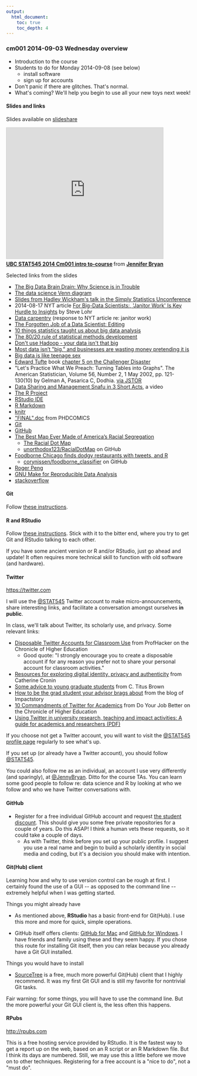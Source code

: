 ```yaml
---
output:
  html_document:
    toc: true
    toc_depth: 4
---
```


### cm001 2014-09-03 Wednesday overview

  * Introduction to the course
  * Students to do for Monday 2014-09-08 (see below)
    - install software
    - sign up for accounts
  * Don't panic if there are glitches. That's normal.
  * What's coming? We'll help you begin to use all your new toys next week!

#### Slides and links

Slides available on [slideshare](http://www.slideshare.net/jenniferbryan5811/ubc-stat545-2014-cm001-intro-tocourse)

<iframe src="http://www.slideshare.net/slideshow/embed_code/38663458" width="427" height="356" frameborder="0" marginwidth="0" marginheight="0" scrolling="no" style="border:1px solid #CCC; border-width:1px; margin-bottom:5px; max-width: 100%;" allowfullscreen> </iframe> <div style="margin-bottom:5px"> <strong> <a href="https://www.slideshare.net/jenniferbryan5811/ubc-stat545-2014-cm001-intro-tocourse" title="UBC STAT545 2014 Cm001 intro to-course" target="_blank">UBC STAT545 2014 Cm001 intro to-course</a> </strong> from <strong><a href="http://www.slideshare.net/jenniferbryan5811" target="_blank">Jennifer Bryan</a></strong> </div>

Selected links from the slides

  * [The Big Data Brain Drain: Why Science is in Trouble](http://jakevdp.github.io/blog/2013/10/26/big-data-brain-drain/)
  * [The data science Venn diagram](http://drewconway.com/zia/2013/3/26/the-data-science-venn-diagram)
  * [Slides from Hadley Wickham's talk in the Simply Statistics Unconference](http://t.co/D931Og8mq3)
  * 2014-08-17 NYT article [For Big-Data Scientists:, 'Janitor Work' Is Key Hurdle to Insights](http://www.nytimes.com/2014/08/18/technology/for-big-data-scientists-hurdle-to-insights-is-janitor-work.html?partner=rss&emc=rss&smid=tw-nytimesscience&_r=0) by Steve Lohr
  * [Data carpentry](http://mimno.infosci.cornell.edu/b/articles/carpentry/) (response to NYT article re: janitor work)
  * [The Forgotten Job of a Data Scientist: Editing](http://www.john-foreman.com/blog/the-forgotten-job-of-a-data-scientist-editing)
  * [10 things statistics taught us about big data analysis](http://simplystatistics.org/2014/05/22/10-things-statistics-taught-us-about-big-data-analysis/)
  * [The 80/20 rule of statistical methods development](http://simplystatistics.org/2014/03/20/the-8020-rule-of-statistical-methods-development/)
  * [Don't use Hadoop - your data isn't that big](http://www.chrisstucchio.com/blog/2013/hadoop_hatred.html)
  * [Most data isn’t "big," and businesses are wasting money pretending it is](http://qz.com/81661/most-data-isnt-big-and-businesses-are-wasting-money-pretending-it-is/)
  * [Big data is like teenage sex](https://www.facebook.com/dan.ariely/posts/904383595868)
  * [Edward Tufte](http://www.edwardtufte.com) book [chapter 5 on the Challenger Disaster](http://www.edwardtufte.com/tufte/books_textb)
  * "Let's Practice What We Preach: Turning Tables into Graphs". The American Statistician, Volume 56, Number 2, 1 May 2002, pp. 121-130(10) by Gelman A, Pasarica C, Dodhia. [via JSTOR](http://www.jstor.org/stable/3087382)
  * [Data Sharing and Management Snafu in 3 Short Acts](https://www.youtube.com/watch?v=N2zK3sAtr-4&feature=youtu.be), a video
  * [The R Project](http://www.r-project.org)
  * [RStudio IDE](http://www.rstudio.com/products/rstudio/)
  * [R Markdown](http://rmarkdown.rstudio.com)
  * [knitr](http://yihui.name/knitr/)
  * ["FINAL".doc](http://www.phdcomics.com/comics/archive.php?comicid=1531) from PHDCOMICS
  * [Git](http://git-scm.com)
  * [GitHub](https://github.com)
  * [The Best Map Ever Made of America’s Racial Segregation](http://www.wired.com/design/2013/08/how-segregated-is-your-city-this-eye-opening-map-shows-you/?viewall=true)
    - [The Racial Dot Map](http://www.coopercenter.org/demographics/Racial-Dot-Map)
    - [unorthodox123/RacialDotMap](https://github.com/unorthodox123/RacialDotMap) on GitHub
  * [Foodborne Chicago finds dodgy restaurants with tweets, and R](http://blog.revolutionanalytics.com/2013/08/foodborne-chicago.html)
    - [corynissen/foodborne_classifier](https://github.com/corynissen/foodborne_classifier) on GitHub
  * [Roger Peng](http://www.biostat.jhsph.edu/~rpeng/)
  * [GNU Make for Reproducible Data Analysis](http://zmjones.com/make/)
  * [stackoverflow](http://stackoverflow.com)

#### Git

Follow [these instructions](block001_git-install.html).

#### R and RStudio

Follow [these instructions](block000_r-rstudio-install.html). Stick with it to the bitter end, where you try to get Git and RStudio talking to each other.

If you have some ancient version or R and/or RStudio, just go ahead and update! It often requires more technical skill to function with old software (and hardware).

#### Twitter

<https://twitter.com>  

I will use the [\@STAT545](https://twitter.com/STAT545) Twitter account to make micro-announcements, share interesting links, and facilitate a conversation amongst ourselves __in public__.

In class, we'll talk about Twitter, its scholarly use, and privacy. Some relevant links:

  * [Disposable Twitter Accounts for Classroom Use](http://chronicle.com/blogs/profhacker/disposable-twitter-accounts-for-classroom-use/40145) from ProfHacker on the Chronicle of Higher Education
    -  Good quote: "I strongly encourage you to create a disposable account if for any reason you prefer not to share your personal account for classroom activities."
  * [Resources for exploring digital identity, privacy and authenticity](http://catherinecronin.wordpress.com/2012/02/29/525/) from Catherine Cronin
  * [Some advice to young graduate students](http://ivory.idyll.org/blog/advice-to-graduate-students.html) from C. Titus Brown
  * [How to be the grad student your advisor brags about](http://blog.impactstory.org/how-to-be-the-grad-student-your-advisor-brags-about/) from the blog of Impactstory
  * [10 Commandments of Twitter for Academics](http://chronicle.com/article/10-Commandments-of-Twitter-for/131813/) from Do Your Job Better on the Chronicle of Higher Education
  * [Using Twitter in university research, teaching and
impact activities: A guide for academics and researchers (PDF)](http://blogs.lse.ac.uk/impactofsocialsciences/files/2011/11/Published-Twitter_Guide_Sept_2011.pdf)

If you choose not get a Twitter account, you will want to visit the [\@STAT545 profile page](https://twitter.com/STAT545) regularly to see what's up.

If you set up (or already have a Twitter account), you should follow [\@STAT545](https://twitter.com/STAT545).

You could also follow me as an individual, an account I use very differently (and sparingly), at [\@JennyBryan](https://twitter.com/JennyBryan). Ditto for the course TAs. You can learn some good people to follow re: data science and R by looking at who we follow and who we have Twitter conversations with.

#### GitHub

  * Register for a free individual GitHub account and request [the student discount](https://education.github.com). This should give you some free private repositories for a couple of years. Do this ASAP! I think a human vets these requests, so it could take a couple of days.
    - As with Twitter, think before you set up your public profile. I suggest you use a real name and begin to build a scholarly identity in social media and coding, but it's a decision you should make with intention.
  
#### Git(Hub) client

Learning how and why to use version control can be rough at first. I certainly found the use of a GUI -- as opposed to the command line -- extremely helpful when I was getting started.

Things you might already have

  * As mentioned above, __RStudio__ has a basic front-end for Git(Hub). I use this more and more for quick, simple operations.

  * GitHub itself offers clients: [GitHub for Mac](https://mac.github.com) and [GitHub for Windows](https://windows.github.com). I have friends and family using these and they seem happy. If you chose this route for installing Git itself, then you can relax because you already have a Git GUI installed.

Things you would have to install

  * [SourceTree](http://www.sourcetreeapp.com) is a free, much more powerful Git(Hub) client that I highly recommend. It was my first Git GUI and is still my favorite for nontrivial Git tasks.

Fair warning: for some things, you will have to use the command line. But the more powerful your Git GUI client is, the less often this happens.

#### RPubs

<http://rpubs.com>

This is a free hosting service provided by RStudio. It is the fastest way to get a report up on the web, based on an R script or an R Markdown file. But I think its days are numbered. Still, we may use this a little before we move on to other techniques. Registering for a free account is a "nice to do", not a "must do".
